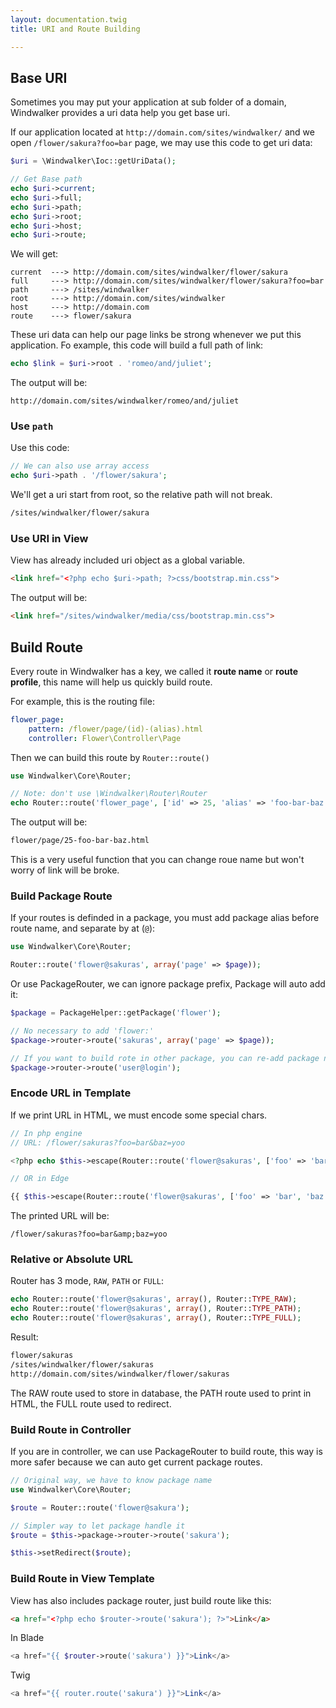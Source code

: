 ```yaml
---
layout: documentation.twig
title: URI and Route Building

---
```


## Base URI

Sometimes you may put your application at sub folder of a domain, Windwalker provides a uri data help you get base uri.
 
If our application located at `http://domain.com/sites/windwalker/` and we open `/flower/sakura?foo=bar` page, we may use this code to get uri data:


``` php
$uri = \Windwalker\Ioc::getUriData();

// Get Base path
echo $uri->current;
echo $uri->full;
echo $uri->path;
echo $uri->root;
echo $uri->host;
echo $uri->route;
```

We will get:

```
current  ---> http://domain.com/sites/windwalker/flower/sakura
full     ---> http://domain.com/sites/windwalker/flower/sakura?foo=bar
path     ---> /sites/windwalker
root     ---> http://domain.com/sites/windwalker
host     ---> http://domain.com
route    ---> flower/sakura
```

These uri data can help our page links be strong whenever we put this application. Fo example, this code will build a full path of link:

``` php
echo $link = $uri->root . 'romeo/and/juliet';
```

The output will be:

```
http://domain.com/sites/windwalker/romeo/and/juliet
```

### Use `path`

Use this code:

``` php
// We can also use array access
echo $uri->path . '/flower/sakura';
```

We'll get a uri start from root, so the relative path will not break.

``` html
/sites/windwalker/flower/sakura
```

### Use URI in View

View has already included uri object as a global variable.

``` html
<link href="<?php echo $uri->path; ?>css/bootstrap.min.css">
```

The output will be:

``` html
<link href="/sites/windwalker/media/css/bootstrap.min.css">
```

## Build Route

Every route in Windwalker has a key, we called it **route name** or **route profile**, this name will help us quickly build route.

For example, this is the routing file:

``` yaml
flower_page:
    pattern: /flower/page/(id)-(alias).html
    controller: Flower\Controller\Page
```

Then we can build this route by `Router::route()`

``` php
use Windwalker\Core\Router;

// Note: don't use \Windwalker\Router\Router
echo Router::route('flower_page', ['id' => 25, 'alias' => 'foo-bar-baz']);
```

The output will be:

``` html
flower/page/25-foo-bar-baz.html
```

This is a very useful function that you can change roue name but won't worry of link will be broke.

### Build Package Route

If your routes is definded in a package, you must add package alias before route name, and separate by at (`@`):

``` php
use Windwalker\Core\Router;

Router::route('flower@sakuras', array('page' => $page));
```

Or use PackageRouter, we can ignore package prefix, Package will auto add it:

``` php
$package = PackageHelper::getPackage('flower');

// No necessary to add 'flower:'
$package->router->route('sakuras', array('page' => $page));

// If you want to build rote in other package, you can re-add package name
$package->router->route('user@login');
```

### Encode URL in Template

If we print URL in HTML, we must encode some special chars.

``` php
// In php engine
// URL: /flower/sakuras?foo=bar&baz=yoo

<?php echo $this->escape(Router::route('flower@sakuras', ['foo' => 'bar', 'baz' => 'yoo'])); ?>

// OR in Edge

{{ $this->escape(Router::route('flower@sakuras', ['foo' => 'bar', 'baz' => 'yoo'])) }}
```

The printed URL will be:

```
/flower/sakuras?foo=bar&amp;baz=yoo
```

### Relative or Absolute URL

Router has 3 mode, `RAW`, `PATH` or `FULL`:

``` php
echo Router::route('flower@sakuras', array(), Router::TYPE_RAW);
echo Router::route('flower@sakuras', array(), Router::TYPE_PATH);
echo Router::route('flower@sakuras', array(), Router::TYPE_FULL);
```

Result:

``` html
flower/sakuras
/sites/windwalker/flower/sakuras
http://domain.com/sites/windwalker/flower/sakuras
```

The RAW route used to store in database, the PATH route used to print in HTML, the FULL route used to redirect.

### Build Route in Controller

If you are in controller, we can use PackageRouter to build route, this way is more safer because we can auto get current package routes.

``` php
// Original way, we have to know package name
use Windwalker\Core\Router;

$route = Router::route('flower@sakura');

// Simpler way to let package handle it
$route = $this->package->router->route('sakura');

$this->setRedirect($route);
```

### Build Route in View Template

View has also includes package router, just build route like this:

``` html
<a href="<?php echo $router->route('sakura'); ?>">Link</a>
```

In Blade

``` php
<a href="{{ $router->route('sakura') }}">Link</a>
```

Twig

``` php
<a href="{{ router.route('sakura') }}">Link</a>
```
